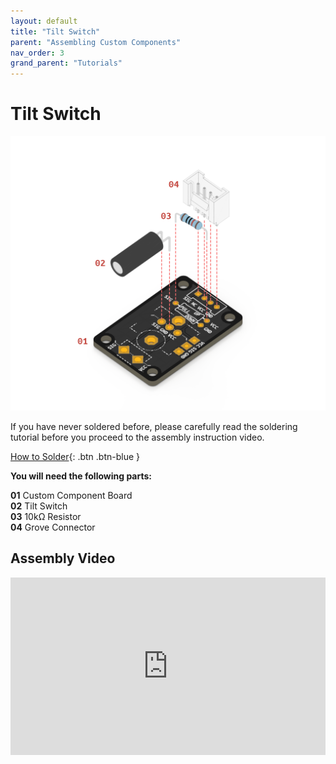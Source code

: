 ```yaml
---
layout: default
title: "Tilt Switch"
parent: "Assembling Custom Components"
nav_order: 3
grand_parent: "Tutorials"
---
```


# Tilt Switch

![Custom Tilt Switch](assets/tutorial4/exploded/tilt.png)

If you have never soldered before, please carefully read the soldering tutorial before you proceed to the assembly instruction video.

[How to Solder](soldering){: .btn .btn-blue } 



**You will need the following parts:**

**01** Custom Component Board<br>
**02** Tilt Switch<br>
**03** 10kΩ Resistor<br>
**04** Grove Connector<br>

## Assembly Video

<div style="padding:56.25% 0 0 0;position:relative;"><iframe src="https://player.vimeo.com/video/699449643?h=15cb315ab0&amp;badge=0&amp;autopause=0&amp;player_id=0&amp;app_id=58479" frameborder="0" allow="autoplay; fullscreen; picture-in-picture" allowfullscreen style="position:absolute;top:0;left:0;width:100%;height:100%;" title="How to Assemble a Custom Tilt Switch"></iframe></div><script src="https://player.vimeo.com/api/player.js"></script>

